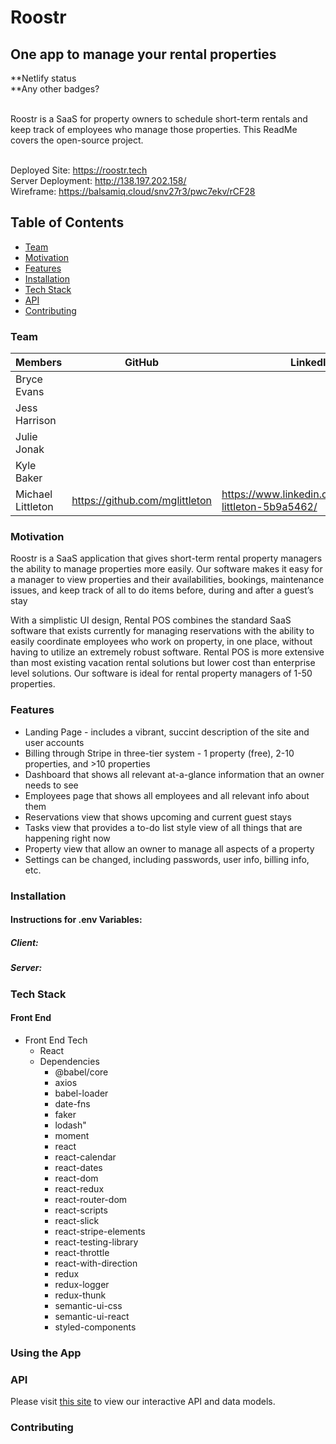# Roostr
## One app to manage your rental properties

**Netlify status <br>
**Any other badges? <br> <br>

Roostr is a SaaS for property owners to schedule short-term rentals and keep track of employees who manage those properties. This ReadMe covers the open-source project.<br> <br>

Deployed Site: https://roostr.tech<br>
Server Deployment: http://138.197.202.158/<br>
Wireframe: https://balsamiq.cloud/snv27r3/pwc7ekv/rCF28

## Table of Contents
- [Team](#team)
- [Motivation](#Motivation)
- [Features](#Features)
- [Installation](#Installation)
- [Tech Stack](#Tech)
- [API](#API)
- [Contributing](#Contributing)

### Team
| Members           |      GitHub   |  LinkedIn |
|-------------------|--------------  |------|
| Bryce Evans       |   |   |
| Jess Harrison     |   |   |
| Julie Jonak       |   |   |
| Kyle Baker        |   |   |
| Michael Littleton | https://github.com/mglittleton  | https://www.linkedin.com/in/michael-littleton-5b9a5462/  |


### Motivation

Roostr is a SaaS application that gives short-term rental property managers the ability to manage properties more easily. Our software makes it easy for a manager to view properties and their availabilities, bookings, maintenance issues, and keep track of all to do items before, during and after a guest’s stay

With a simplistic UI design, Rental POS combines the standard SaaS software that exists currently for managing reservations with the ability to easily coordinate employees who work on property, in one place, without having to utilize an extremely robust software. Rental POS is more extensive than most existing vacation rental solutions but lower cost than enterprise level solutions. Our software is ideal for rental property managers of 1-50 properties.

### Features

- Landing Page - includes a vibrant, succint description of the site and user accounts
- Billing through Stripe in three-tier system - 1 property (free), 2-10 properties, and >10 properties
- Dashboard that shows all relevant at-a-glance information that an owner needs to see
- Employees page that shows all employees and all relevant info about them
- Reservations view that shows upcoming and current guest stays
- Tasks view that provides a to-do list style view of all things that are happening right now
- Property view that allow an owner to manage all aspects of a property
- Settings can be changed, including passwords, user info, billing info, etc.

### Installation


#### Instructions for .env Variables:


##### Client:


##### Server:


### Tech Stack

#### Front End

- Front End Tech
    - React
    - Dependencies
        - @babel/core
        - axios
        - babel-loader
        - date-fns
        - faker
        - lodash"
        - moment
        - react
        - react-calendar
        - react-dates
        - react-dom
        - react-redux
        - react-router-dom
        - react-scripts
        - react-slick
        - react-stripe-elements
        - react-testing-library
        - react-throttle
        - react-with-direction
        - redux
        - redux-logger
        - redux-thunk
        - semantic-ui-css
        - semantic-ui-react
        - styled-components

### Using the App


### API

Please visit [this site](https://app.swaggerhub.com/apis-docs/Roostr/roostr-rentals/1.0.0) to view our interactive API and data models.

### Contributing

